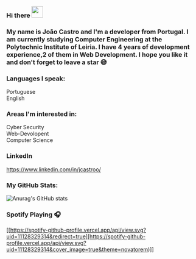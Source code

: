 
### <br>Hi there <img src="https://user-images.githubusercontent.com/42378118/110234147-e3259600-7f4e-11eb-95be-0c4047144dea.gif" width="30"><br>
### My name is João Castro and I'm a developer from Portugal. I am currently studying Computer Engineering at the Polytechnic Institute of Leiria. I have 4 years of development experience,2 of them in Web Development. I hope you like it and don't forget to leave a star 😅<br>

### Languages I speak:
Portuguese <br>
English <br>

### Areas I'm interested in:
Cyber Security <br>
Web-Devolopent <br>
Computer Science <br>

### LinkedIn
https://www.linkedin.com/in/jcastroo/
### My GitHub Stats:

![Anurag's GitHub stats](https://github-readme-stats.vercel.app/api?username=jcastroo&theme=radical&show_icons=true)

### Spotify Playing 🎧
[[https://spotify-github-profile.vercel.app/api/view.svg?uid=11128329314&redirect=true][https://spotify-github-profile.vercel.app/api/view.svg?uid=11128329314&cover_image=true&theme=novatorem)]]
<br />

